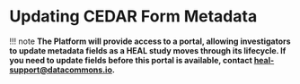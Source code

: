 # Updating CEDAR Form Metadata

!!! note
    **The Platform will provide access to a portal, allowing investigators to update metadata fields as a HEAL study moves through its lifecycle. If you need to update fields before this portal is available, contact heal-support@datacommons.io.** 

